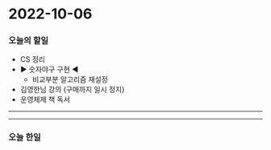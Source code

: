 2022-10-06
==========

### 오늘의 할일
* CS 정리
* ▶ 숫자야구 구현 ◀
    * 비교부분 알고리즘 재설정
* 김영한님 강의 (구매까지 일시 정지)
* 운영체제 책 독서

<hr/>
<hr/>

### 오늘 한일